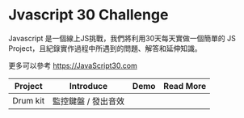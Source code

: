 ﻿Jvascript 30 Challenge 
=  
Javascript 是一個線上JS挑戰，我們將利用30天每天實做一個簡單的 JS Project，且紀錄實作過程中所遇到的問題、解答和延伸知識。 

更多可以參考 https://JavaScript30.com  

| Project | Introduce | Demo | Read More | 
| ------- | --------- | ---- | --------- | 
| Drum kit | 監控鍵盤 / 發出音效 |   |    |
